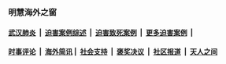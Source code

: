 
### 明慧海外之窗

####  [武汉肺炎](indexes/365.md?t=01081800) &nbsp;|&nbsp;  [迫害案例综述](indexes/328.md?t=01081800) &nbsp;|&nbsp; [迫害致死案例](indexes/277.md?t=01081800)  &nbsp;|&nbsp; [更多迫害案例](indexes/81.md?t=01081800)  &nbsp;|&nbsp; 
####  [时事评论](indexes/251.md?t=01081800) &nbsp;|&nbsp; [海外简讯](indexes/245.md?t=01081800)&nbsp;|&nbsp;  [社会支持](indexes/140.md?t=01081800) &nbsp;|&nbsp; [褒奖决议](indexes/282.md?t=01081800) &nbsp;|&nbsp; [社区报道](indexes/91.md?t=01081800)  &nbsp;|&nbsp; [天人之间](indexes/78.md?t=01081800) 

